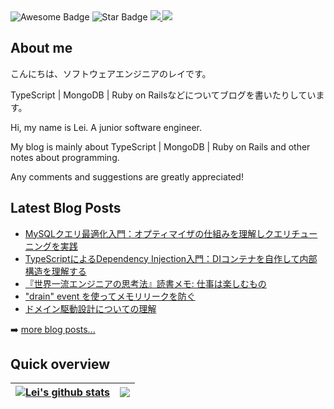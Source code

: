 <div>
<img src="https://cdn.rawgit.com/sindresorhus/awesome/d7305f38d29fed78fa85652e3a63e154dd8e8829/media/badge.svg" alt="Awesome Badge"/>
<img src="https://img.shields.io/static/v1?label=%F0%9F%8C%9F&message=If%20Useful&style=style=flat&color=BC4E99" alt="Star Badge"/>
<a href="http://qiita.com/lei90" ><img src="https://qiita-badge.apiapi.app/s/lei90/posts.svg" /> </a>
<a href="https://twitter.com/maize_2" ><img src="https://img.shields.io/twitter/follow/maize_2.svg?style=social" /> </a>

</div>
  
## About me

こんにちは、ソフトウェアエンジニアのレイです。

TypeScript | MongoDB | Ruby on Railsなどについてブログを書いたりしています。

Hi, my name is Lei. A junior software engineer.

My blog is mainly about TypeScript | MongoDB | Ruby on Rails and other notes about programming.

Any comments and suggestions are greatly appreciated!

## Latest Blog Posts
<!-- BLOG-POST-LIST:START -->
- [MySQLクエリ最適化入門：オプティマイザの仕組みを理解しクエリチューニングを実践](https://zenn.dev/spacemarket/articles/51e20b3eed761a)
- [TypeScriptによるDependency Injection入門：DIコンテナを自作して内部構造を理解する](https://zenn.dev/spacemarket/articles/8ddba858aa09c2)
- [『世界一流エンジニアの思考法』読書メモ: 仕事は楽しむもの](https://lei900.github.io/24/08/world-class-engieer/)
- [&quot;drain&quot; event を使ってメモリリークを防ぐ](https://lei900.github.io/24/08/js-dl-memory-leak/)
- [ドメイン駆動設計についての理解](https://lei900.github.io/24/05/domain-driven-design-fundamental/)
<!-- BLOG-POST-LIST:END -->

➡️ [more blog posts...](https://lei900.github.io/)

## Quick overview

| <a href="https://github.com/anuraghazra/github-readme-stats"><img align="center" src="https://github-readme-stats.vercel.app/api?username=lei900&theme=vue&show_icons=true&include_all_commits=true&hide_border=true" alt="Lei's github stats" /></a> | <a href="https://github.com/anuraghazra/github-readme-stats"><img align="center" src="https://github-readme-stats.vercel.app/api/top-langs/?username=lei900&langs_count=8&layout=compact&theme=vue&hide_border=true" /></a> |
| ------------- | ------------- |

<!-- for later use 
  <summary><b>Skills</b></summary>

[![python](https://img.shields.io/badge/python-★★★-lightgrey?labelColor=3776AB&logo=Python&style=for-the-badge&logoColor=white)](https://www.python.org/)
[![perl](https://img.shields.io/badge/perl-★★☆-lightgrey?labelColor=39457E&logo=Perl&style=for-the-badge&logoColor=white)](https://www.perl.org/)
[![R](https://img.shields.io/badge/R-★★☆-lightgrey?labelColor=276DC3&logo=R&style=for-the-badge&logoColor=white)](https://www.r-project.org/)

[![mariaDB](https://img.shields.io/badge/MariaDB-★★☆-lightgrey?labelColor=003545&logo=MariaDB&style=for-the-badge&logoColor=white)](https://mariadb.org/)
[![SQLite](https://img.shields.io/badge/SQLite-★★☆-lightgrey?labelColor=003B57&logo=SQLite&style=for-the-badge&logoColor=white)](https://www.sqlite.org/)
[![postgreSQL](https://img.shields.io/badge/PostgreSQL-★★☆-lightgrey?labelColor=4169E1&logo=PostgreSQL&style=for-the-badge&logoColor=white)](https://www.postgresql.org/)
[![mongoDB](https://img.shields.io/badge/MongoDB-★☆☆-lightgrey?labelColor=47A248&logo=MongoDB&style=for-the-badge&logoColor=white)](https://www.mongodb.com/)
[![html](https://img.shields.io/badge/html-★★★-lightgrey?labelColor=E34F26&logo=HTML5&style=for-the-badge&logoColor=white)](https://www.w3schools.com/html)
[![css](https://img.shields.io/badge/css-★★★-lightgrey?labelColor=1572B6&logo=CSS3&style=for-the-badge&logoColor=white)](https://www.w3schools.com/css)
[![javascript](https://img.shields.io/badge/javascript-★☆☆-lightgrey?labelColor=F7DF1E&logo=JavaScript&style=for-the-badge&logoColor=black)](https://www.w3schools.com/js)

Technologies

![JavaScript](https://img.shields.io/badge/-JavaScript-black?style=flat-square&logo=javascript)
![Nodejs](https://img.shields.io/badge/-Nodejs-black?style=flat-square&logo=Node.js)
![Python](https://img.shields.io/badge/-Python-black?style=flat-square&logo=Python)
![React](https://img.shields.io/badge/-React-black?style=flat-square&logo=react)
![Java](https://img.shields.io/badge/-java-E34A86?style=flat-square&logo=java)
![C++](https://img.shields.io/badge/-C++-00599C?style=flat-square&logo=c)
![HTML5](https://img.shields.io/badge/-HTML5-E34F26?style=flat-square&logo=html5&logoColor=white)
![CSS3](https://img.shields.io/badge/-CSS3-1572B6?style=flat-square&logo=css3)
![Bootstrap](https://img.shields.io/badge/-Bootstrap-563D7C?style=flat-square&logo=bootstrap)
![TypeScript](https://img.shields.io/badge/-TypeScript-007ACC?style=flat-square&logo=typescript)
![MongoDB](https://img.shields.io/badge/-MongoDB-black?style=flat-square&logo=mongodb)
![Redis](https://img.shields.io/badge/-Redis-black?style=flat-square&logo=Redis)
![ElasticSearch](https://img.shields.io/badge/-ElasticSearch-005571?style=flat-square&logo=elasticsearch)
![GraphQL](https://img.shields.io/badge/-GraphQL-E10098?style=flat-square&logo=graphql)
![Apollo GraphQL](https://img.shields.io/badge/-Apollo%20GraphQL-311C87?style=flat-square&logo=apollo-graphql)
![PostgreSQL](https://img.shields.io/badge/-PostgreSQL-336791?style=flat-square&logo=postgresql)
![MySQL](https://img.shields.io/badge/-MySQL-black?style=flat-square&logo=mysql)
![Heroku](https://img.shields.io/badge/-Heroku-430098?style=flat-square&logo=heroku)
![Docker](https://img.shields.io/badge/-Docker-black?style=flat-square&logo=docker)
![DigitalOcean](https://img.shields.io/badge/-Digital%20Ocean-darkblue?style=flat-square&logo=digitalocean)
![Amazon AWS](https://img.shields.io/badge/Amazon%20AWS-232F3E?style=flat-square&logo=amazon-aws)
![Microsoft Azure](https://img.shields.io/badge/Microsoft%20Azure-232F7E?style=flat-square&logo=microsoft-azure)
![Google Cloud](https://img.shields.io/badge/Google%20Cloud-black?style=flat-square&logo=google-cloud)
![Git](https://img.shields.io/badge/-Git-black?style=flat-square&logo=git)
![GitHub](https://img.shields.io/badge/-GitHub-181717?style=flat-square&logo=github)
![GitLab](https://img.shields.io/badge/-GitLab-FCA121?style=flat-square&logo=gitlab)
![BitBucket](https://img.shields.io/badge/-BitBucket-darkblue?style=flat-square&logo=bitbucket)
![Raspberry Pi](https://img.shields.io/badge/-Raspberry%20Pi-C51A4A?style=flat-square&logo=Raspberry-Pi)
end -->
